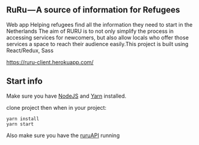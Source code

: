 ## RuRu — A source of information for Refugees
Web app Helping refugees find all the information they need to start in the Netherlands
The aim of RURU is to not only simplify the process in accessing services for newcomers, but also allow locals who offer those services a space to reach their audience easily.This project is built using React/Redux, Sass

https://ruru-client.herokuapp.com/

## Start info
Make sure you have [NodeJS](https://nodejs.org/en/) and [Yarn](https://yarnpkg.com/lang/en/) installed.

clone project then when in your project:
```
yarn install
yarn start
```
Also make sure you have the [ruruAPI](https://github.com/loezzje/Ruru-API) running


